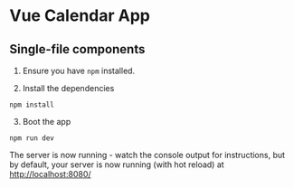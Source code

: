 # Vue Calendar App

## Single-file components

1. Ensure you have `npm` installed.

2. Install the dependencies

````
npm install
````

3. Boot the app

````
npm run dev
````

The server is now running - watch the console output for instructions, but by default, your server is now running (with hot reload) at [http://localhost:8080/](http://localhost:8080/)
